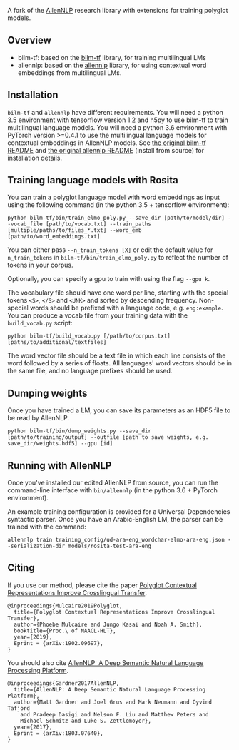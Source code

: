 A fork of the [AllenNLP](http://www.allennlp.org/) research library with extensions for training polyglot models.

## Overview

* bilm-tf: based on the [bilm-tf](https://github.com/allenai/bilm-tf) library, for training multilingual LMs
* allennlp: based on the [allennlp](https://github.com/allenai/allennlp) library, for using contextual word embeddings from multilingual LMs.

## Installation

`bilm-tf` and `allennlp` have different requirements.
You will need a python 3.5 environment with tensorflow version 1.2 and h5py to use bilm-tf to train multilingual language models.
You will need a python 3.6 environment with PyTorch version >=0.4.1 to use the multilingual language models for contextual embeddings in AllenNLP models.
See [the original bilm-tf README](https://github.com/allenai/bilm-tf/blob/master/README.md) and [the original allennlp README](https://github.com/allenai/allennlp/blob/master/README.md) (install from source) for installation details.

## Training language models with Rosita

You can train a polyglot language model with word embeddings as input using the following command (in the python 3.5 + tensorflow environment):

```
python bilm-tf/bin/train_elmo_poly.py --save_dir [path/to/model/dir] --vocab_file [path/to/vocab.txt] --train_paths [multiple/paths/to/files_*.txt] --word_emb [path/to/word_embeddings.txt]
```

You can either pass `--n_train_tokens [X]` or edit the default value for `n_train_tokens` in `bilm-tf/bin/train_elmo_poly.py` to reflect the number of tokens in your corpus.

Optionally, you can specify a gpu to train with using the flag `--gpu k`.

The vocabulary file should have one word per line, starting with the special tokens `<S>`, `</S>` and `<UNK>` and sorted by descending frequency.
Non-special words should be prefixed with a language code, e.g. `eng:example`.
You can produce a vocab file from your training data with the  `build_vocab.py` script:

```
python bilm-tf/build_vocab.py [/path/to/corpus.txt] [paths/to/additional/textfiles]
```

The word vector file should be a text file in which each line consists of the word followed by a series of floats.
All languages' word vectors should be in the same file, and no language prefixes should be used.

## Dumping weights

Once you have trained a LM, you can save its parameters as an HDF5 file to be read by AllenNLP.

```
python bilm-tf/bin/dump_weights.py --save_dir [path/to/training/output] --outfile [path to save weights, e.g. save_dir/weights.hdf5] --gpu [id]
```

## Running with AllenNLP

Once you've installed our edited AllenNLP from source, you can run the command-line interface with `bin/allennlp` (in the python 3.6 + PyTorch environment).

An example training configuration is provided for a Universal Dependencies syntactic parser. Once you have an Arabic-English LM, the parser can be trained with the command:

```
allennlp train training_config/ud-ara-eng_wordchar-elmo-ara-eng.json --serialization-dir models/rosita-test-ara-eng
```

## Citing

If you use our method, please cite the paper [Polyglot Contextual Representations Improve Crosslingual Transfer](https://arxiv.org/abs/1902.09697).

```
@inproceedings{Mulcaire2019Polyglot,
  title={Polyglot Contextual Representations Improve Crosslingual Transfer},
  author={Phoebe Mulcaire and Jungo Kasai and Noah A. Smith},
  booktitle={Proc.\ of NAACL-HLT},
  year={2019},
  Eprint = {arXiv:1902.09697},
}
```

You should also cite [AllenNLP: A Deep Semantic Natural Language Processing Platform](https://www.semanticscholar.org/paper/AllenNLP%3A-A-Deep-Semantic-Natural-Language-Platform-Gardner-Grus/a5502187140cdd98d76ae711973dbcdaf1fef46d).

```
@inproceedings{Gardner2017AllenNLP,
  title={AllenNLP: A Deep Semantic Natural Language Processing Platform},
  author={Matt Gardner and Joel Grus and Mark Neumann and Oyvind Tafjord
    and Pradeep Dasigi and Nelson F. Liu and Matthew Peters and
    Michael Schmitz and Luke S. Zettlemoyer},
  year={2017},
  Eprint = {arXiv:1803.07640},
}
```
